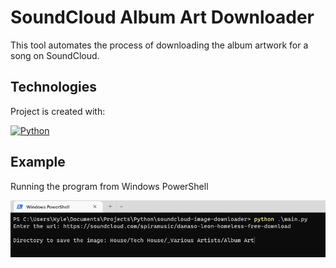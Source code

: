 # SoundCloud Album Art Downloader

This tool automates the process of downloading the album artwork for a song on SoundCloud.

## Technologies
Project is created with:

[![Python](https://img.shields.io/badge/python-3.11.0-3776AB?logo=python&logoColor=ffffff&style=for-the-badge)](https://www.python.org/)

## Example
Running the program from Windows PowerShell

<img src="docs/example.png" alt="Command-line example of grabbing image">
